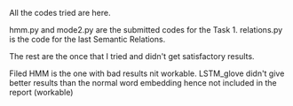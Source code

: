 All the codes tried are here.

hmm.py and mode2.py are the submitted codes for the Task 1.
relations.py is the code for the last Semantic Relations.

The rest are the once that I tried and didn't get satisfactory results. 


Filed HMM is the one with bad results nit workable. 
LSTM_glove didn't give better results than the normal word embedding hence not included in the report (workable)
